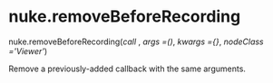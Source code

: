 # nuke.removeBeforeRecording
nuke.removeBeforeRecording(_call_ , _args =()_, _kwargs ={}_, _nodeClass ='Viewer'_)

Remove a previously-added callback with the same arguments.